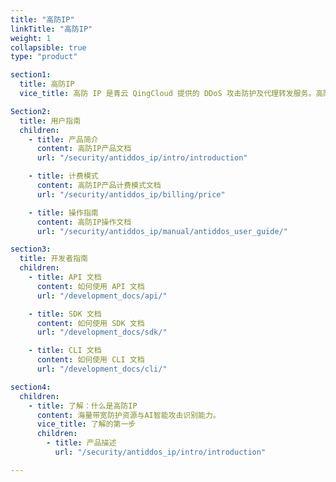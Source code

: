 ```yaml
---
title: "高防IP"
linkTitle: "高防IP"
weight: 1
collapsible: true
type: "product"

section1:
  title: 高防IP
  vice_title: 高防 IP 是青云 QingCloud 提供的 DDoS 攻击防护及代理转发服务。高防 IP 可以保护用户的应用服务在被 DDoS 攻击时仍持续可用。您通过 DNS 解析调度流量到高防 IP，就可以接入青云 DDoS 防护系统，抵御多种类型的 DDoS 攻击。

Section2:
  title: 用户指南
  children:
    - title: 产品简介
      content: 高防IP产品文档
      url: "/security/antiddos_ip/intro/introduction"

    - title: 计费模式
      content: 高防IP产品计费模式文档
      url: "/security/antiddos_ip/billing/price"

    - title: 操作指南
      content: 高防IP操作文档
      url: "/security/antiddos_ip/manual/antiddos_user_guide/"

section3:
  title: 开发者指南
  children:
    - title: API 文档
      content: 如何使用 API 文档
      url: "/development_docs/api/"

    - title: SDK 文档
      content: 如何使用 SDK 文档
      url: "/development_docs/sdk/"

    - title: CLI 文档
      content: 如何使用 CLI 文档
      url: "/development_docs/cli/"

section4:
  children:
    - title: 了解：什么是高防IP
      content: 海量带宽防护资源与AI智能攻击识别能力。
      vice_title: 了解的第一步
      children:
        - title: 产品描述
          url: "/security/antiddos_ip/intro/introduction"

---
```


